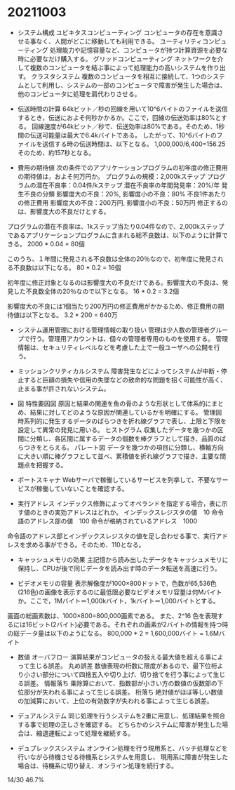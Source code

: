 # 20211003

- システム構成
ユビキタスコンピューティング
コンピュータの存在を意識させる事なく、人間がどこに移動しても利用できる。
ユーティリティコンピューティング
処理能力や記憶容量など、コンピュータが持つ計算資源を必要な時に必要なだけ購入する。
グリッドコンピューティング
ネットワークを介して複数のコンピュータを結ぶ事によって処理能力の高いシステムを作り出す。
クラスタシステム
複数のコンピュータを相互に接続して、1つのシステムとして利用し、システムの一部のコンピュータで障害が発生した場合は、他のコンピュータに処理を肩代わりさせる。

- 伝送時間の計算
64kビット／秒の回線を用いて10^6バイトのファイルを送信するとき，伝送におよそ何秒かかるか。ここで，回線の伝送効率は80%とする。
回線速度が64kビット／秒で、伝送効率は80%である。そのため、1秒間の伝送可能量は最大で6.4kバイトである。
したがって、10^6バイトのファイルを送信する時の伝送時間は、以下となる。
1,000,000/6,400=156.25
そのため、約157秒となる。

- 費用の期待値
次の条件でのアプリケーションプログラムの初年度の修正費用の期待値は，およそ何万円か。
プログラムの規模：2,000kステップ
プログラムの潜在不良率：0.04件/kステップ
潜在不良率の年間発見率：20%/年
発生不良の分類
影響度大の不良：20%, 影響度小の不良：80%
不良1件あたりの修正費用
影響度大の不良：200万円, 影響度小の不良：50万円
修正するのは、影響度大の不良だけとする。

プログラムの潜在不良率は、1kステップ当たり0.04件なので、2,000kステップであるアプリケーションプログラムに含まれる総不良数は、以下のように計算できる。
2000 * 0.04 = 80個

このうち、１年間に発見される不良数は全体の20％なので、初年度に発見される不良数は以下になる。
80 * 0.2 = 16個

初年度に修正対象となるのは影響度大の不良だけである。影響度大の不良は、発見した不良数全体の20％なので以下となる。
16 * 0.2 = 3.2個

影響度大の不良には1個当たり200万円の修正費用がかかるため、修正費用の期待値は以下となる。
3.2 * 200 = 640万

- システム運用管理における管理情報の取り扱い
管理は少人数の管理者グループで行う。管理用アカウントは、個々の管理者専用のものを使用する。
管理情報は、セキュリティレベルなどを考慮した上で一般ユーザへの公開を行う。

- ミッションクリティカルシステム
障害発生などによってシステムが中断・停止すると巨額の損失や信用の失墜などの致命的な問題を招く可能性が高く、止まる事が許されないシステム。

- 図
特性要因図
原因と結果の関連を魚の骨のような形状として体系的にまとめ、結果に対してどのような原因が関連しているかを明確にする。
管理図
時系列的に発生するデータのばらつきを折れ線グラフで表し、上限と下限を設定して異常の発見に用いる。
ヒストグラム
収集したデータを幾つかの区間に分類し、各区間に属するデータの個数を棒グラフとして描き、品質のばらつきをとらえる。
パレート図
データを幾つかの項目に分類し、横軸方向に大きい順に棒グラフとして並べ、累積値を折れ線グラフで描き、主要な問題点を把握する。

- ポートスキャナ
Webサーバで稼働しているサービスを列挙して、不要なサービスが稼働していないことを確認する。

- 実行アドレス
インデックス修飾によってオペランドを指定する場合，表に示す値のときの実効アドレスはどれか。
インデックスレジスタの値　10
命令語のアドレス部の値　100
命令が格納されているアドレス　1000

命令語のアドレス部とインデックスレジスタの値を足し合わせる事で、実行アドレスを求める事ができる。そのため、110となる。

- キャッシュメモリの効果
主記憶から読み出したデータをキャッシュメモリに保持し、CPUが後で同じデータを読み出す時のデータ転送を高速に行う。

- ビデオメモリの容量
表示解像度が1000×800ドットで，色数が65,536色(216色)の画像を表示するのに最低限必要なビデオメモリ容量は何Mバイトか。ここで，1Mバイト＝1,000kバイト，1kバイト＝1,000バイトとする。

画面の総画素数は、1000×800=800,000画素である。
また、2^16 色を表現するには16ビット(2バイト)必要である。それぞれの画素が2バイトの情報を持つ時の総データ量は以下のようになる。
800,000 * 2 = 1,600,000バイト = 1.6Mバイト

- 数値
オーバフロー
演算結果がコンピュータの扱える最大値を超える事によって生じる誤差。
丸め誤差
数値表現の桁数に限度があるので、最下位桁より小さい部分について四捨五入や切り上げ、切り捨てを行う事によって生じる誤差。
情報落ち
乗除算において、指数部が小さい方の数値の仮数部の下位部分が失われる事によって生じる誤差。
桁落ち
絶対値がほぼ等しい数値の加減算において、上位の有効数字が失われる事によって生じる誤差。

- デュアルシステム
同じ処理を行うシステムを2重に用意し、処理結果を照合する事で処理の正しさを確認する。
どちらかのシステムに障害が発生した場合は、縮退運転によって処理を継続する。

- デュプレックスシステム
オンライン処理を行う現用系と、バッチ処理などを行いながら待機させる待機系とシステムを用意し、
現用系に障害が発生した場合は、待機系に切り替え、オンライン処理を続行する。

14/30 46.7%

